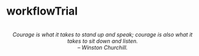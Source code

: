 # workflowTrial
<!-- QUOTE:START -->
<p align="center"><br><i>Courage is what it takes to stand up and speak; courage is also what it takes to sit down and listen.</i><br><i>– Winston Churchill.</i><br></p>
<!-- QUOTE:END -->

